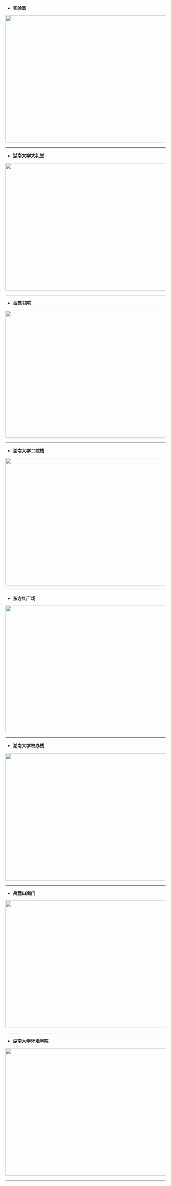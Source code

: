- **实验室**
<div align=center><img width="650" height="400" src="https://github.com/YurongChen1998/YurongChen1998.github.io/blob/gh-pages/img/Photo/Hunan%20University/2023-01-05-1.jpeg"/></div>

---
- **湖南大学大礼堂**
<div align=center><img width="650" height="400" src="https://github.com/YurongChen1998/YurongChen1998.github.io/blob/gh-pages/img/Photo/Hunan%20University/2023-01-05-2.jpeg"/></div>

---
- **岳麓书院**
<div align=center><img width="650" height="400" src="https://github.com/YurongChen1998/YurongChen1998.github.io/blob/gh-pages/img/Photo/Hunan%20University/2023-01-05-3.jpeg"/></div>

---
- **湖南大学二院楼**
<div align=center><img width="650" height="400" src="https://github.com/YurongChen1998/YurongChen1998.github.io/blob/gh-pages/img/Photo/Hunan%20University/2023-01-05-4.jpeg"/></div>

---
- **东方红广场**
<div align=center><img width="650" height="400" src="https://github.com/YurongChen1998/YurongChen1998.github.io/blob/gh-pages/img/Photo/Hunan%20University/DSC01044.JPG"/></div>

---
- **湖南大学校办楼**
<div align=center><img width="650" height="400" src="https://github.com/YurongChen1998/YurongChen1998.github.io/blob/gh-pages/img/Photo/Hunan%20University/DSC01045.JPG"/></div>

---
- **岳麓山南门**
<div align=center><img width="650" height="400" src="https://github.com/YurongChen1998/YurongChen1998.github.io/blob/gh-pages/img/Photo/Hunan%20University/DSC01047.JPG"/></div>

---
- **湖南大学环境学院**
<div align=center><img width="650" height="400" src="https://github.com/YurongChen1998/YurongChen1998.github.io/blob/gh-pages/img/Photo/Hunan%20University/DSC01075.JPG"/></div>

---

